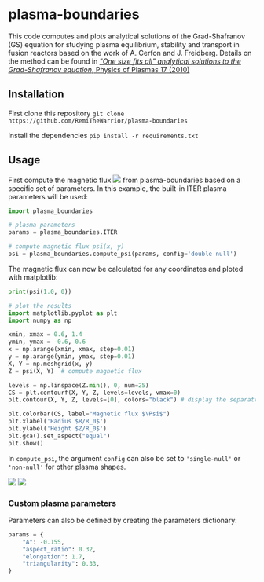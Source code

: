 # plasma-boundaries

This code computes and plots analytical solutions of the Grad-Shafranov (GS) equation for studying plasma equilibrium, stability and transport in fusion reactors based on the work of A. Cerfon and J. Freidberg.
Details on the method can be found in [*"One size fits all" analytical solutions to the Grad-Shafranov equation*, Physics of Plasmas 17 (2010)](https://doi.org/10.1063/1.3328818)

## Installation

First clone this repository
```git clone https://github.com/RemiTheWarrior/plasma-boundaries```

Install the dependencies
```pip install -r requirements.txt```

## Usage

First compute the magnetic flux <img src="https://render.githubusercontent.com/render/math?math=\Psi"> from plasma-boundaries based on a specific set of parameters.
In this example, the built-in ITER plasma parameters will be used:
```python
import plasma_boundaries

# plasma parameters
params = plasma_boundaries.ITER

# compute magnetic flux psi(x, y)
psi = plasma_boundaries.compute_psi(params, config='double-null')
```

The magnetic flux can now be calculated for any coordinates and ploted with matplotlib:
```python
print(psi(1.0, 0))

# plot the results
import matplotlib.pyplot as plt
import numpy as np

xmin, xmax = 0.6, 1.4
ymin, ymax = -0.6, 0.6
x = np.arange(xmin, xmax, step=0.01)
y = np.arange(ymin, ymax, step=0.01)
X, Y = np.meshgrid(x, y)
Z = psi(X, Y)  # compute magnetic flux

levels = np.linspace(Z.min(), 0, num=25)
CS = plt.contourf(X, Y, Z, levels=levels, vmax=0)
plt.contour(X, Y, Z, levels=[0], colors="black") # display the separatrix

plt.colorbar(CS, label="Magnetic flux $\Psi$")
plt.xlabel('Radius $R/R_0$')
plt.ylabel('Height $Z/R_0$')
plt.gca().set_aspect("equal")
plt.show()
```
In `compute_psi`, the argument `config` can also be set to `'single-null'` or `'non-null'` for other plasma shapes.

<img src="https://user-images.githubusercontent.com/40028739/87403291-f8fbda80-c5bc-11ea-971e-7856043855de.png">
<img src="https://user-images.githubusercontent.com/40028739/87404184-1c735500-c5be-11ea-93a3-16ed588bf3c6.png">

### Custom plasma parameters
Parameters can also be defined by creating the parameters dictionary:
```python
params = {
    "A": -0.155,
    "aspect_ratio": 0.32,
    "elongation": 1.7,
    "triangularity": 0.33,
}
```

